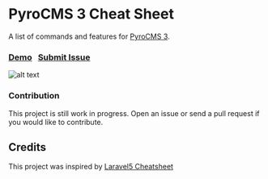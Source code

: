 # PyroCMS 3 Cheat Sheet

A list of commands and features for [PyroCMS 3](https://www.pyrocms.com/).

### [Demo](http://websemantics.github.io/laravel-spark-cheatsheet)&nbsp;&nbsp;&nbsp;[Submit Issue](https://github.com/websemantics/laravel-spark-cheatsheet/issues)

![alt text](https://raw.githubusercontent.com/websemantics/pyrocms-cheatsheet/gh-pages/img/logo_red_64.png "PyroCMS 3 Cheat Sheet")

### Contribution

This project is still work in progress. Open an issue or send a pull request if you would like to contribute.

## Credits

This project was inspired by [Laravel5 Cheatsheet](https://github.com/summerblue/laravel5-cheatsheet)
